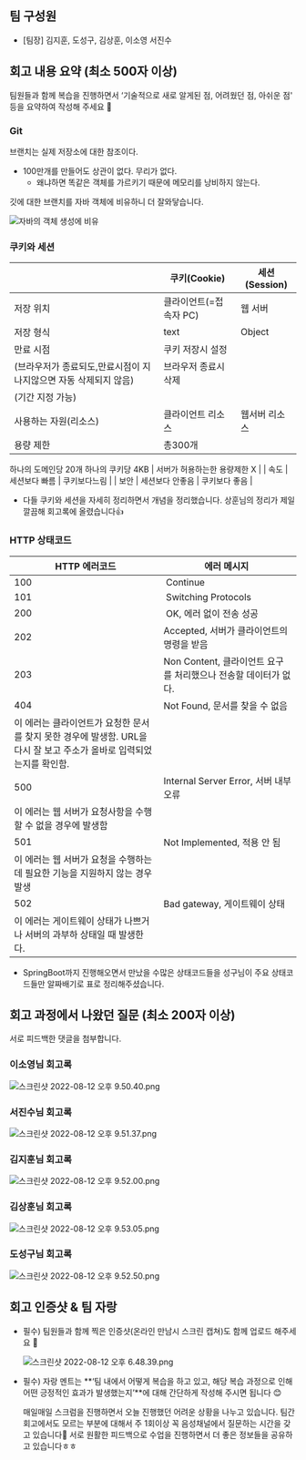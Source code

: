 ## 팀 구성원

- [팀장] 김지훈, 도성구, 김상훈, 이소영 서진수

## 회고 내용 요약 (최소 500자 이상)

팀원들과 함께 복습을 진행하면서 ‘기술적으로 새로 알게된 점, 어려웠던 점, 아쉬운 점' 등을 요약하여 작성해 주세요 🙂

### **Git**

브랜치는 실제 저장소에 대한 참조이다.

- 100만개를 만들어도 상관이 없다. 무리가 없다.
    - 왜냐하면 똑같은 객체를 가르키기 때문에 메모리를 낭비하지 않는다.

깃에 대한 브랜치를 자바 객체에 비유하니 더 잘와닿습니다.

![자바의 객체 생성에 비유](https://s3.us-west-2.amazonaws.com/secure.notion-static.com/ca5ec4d1-c572-43bb-88d3-023396afda78/%E1%84%89%E1%85%B3%E1%84%8F%E1%85%B3%E1%84%85%E1%85%B5%E1%86%AB%E1%84%89%E1%85%A3%E1%86%BA_2022-08-08_%E1%84%8B%E1%85%A9%E1%84%8C%E1%85%A5%E1%86%AB_9.49.58.png?X-Amz-Algorithm=AWS4-HMAC-SHA256&X-Amz-Content-Sha256=UNSIGNED-PAYLOAD&X-Amz-Credential=AKIAT73L2G45EIPT3X45%2F20220812%2Fus-west-2%2Fs3%2Faws4_request&X-Amz-Date=20220812T131056Z&X-Amz-Expires=86400&X-Amz-Signature=5deebd254331c6e6036182654800d115e6f5cba3620e12fed8fb4f3d40009fc8&X-Amz-SignedHeaders=host&response-content-disposition=filename%20%3D%22%25E1%2584%2589%25E1%2585%25B3%25E1%2584%258F%25E1%2585%25B3%25E1%2584%2585%25E1%2585%25B5%25E1%2586%25AB%25E1%2584%2589%25E1%2585%25A3%25E1%2586%25BA%25202022-08-08%2520%25E1%2584%258B%25E1%2585%25A9%25E1%2584%258C%25E1%2585%25A5%25E1%2586%25AB%25209.49.58.png%22&x-id=GetObject)

### **쿠키와 세션**

|  | 쿠키(Cookie) | 세션(Session) |
| --- | --- | --- |
| 저장 위치 | 클라이언트(=접속자 PC) | 웹 서버 |
| 저장 형식 | text | Object |
| 만료 시점 | 쿠키 저장시 설정
(브라우저가 종료되도,만료시점이 지나지않으면 자동 삭제되지 않음) | 브라우저 종료시 삭제
(기간 지정 가능) |
| 사용하는 자원(리소스) | 클라이언트 리소스 | 웹서버 리소스 |
| 용량 제한 | 총300개
하나의 도메인당 20개
하나의 쿠키당 4KB | 서버가 허용하는한 용량제한 X |
| 속도 | 세션보다 빠름 | 쿠키보다느림 |
| 보안 | 세션보다 안좋음 | 쿠키보다 좋음 |
- 다들 쿠키와 세션을 자세히 정리하면서 개념을 정리했습니다. 상훈님의 정리가 제일 깔끔해 회고록에 올렸습니다👍

### HTTP 상태코드

|  HTTP 에러코드 | 에러 메시지  |
| --- | --- |
| 100 |  Continue  |
| 101  |  Switching Protocols |
| 200 |  OK, 에러 없이 전송 성공  |
| 202 | Accepted, 서버가 클라이언트의 명령을 받음 |
| 203 | Non Content, 클라이언트 요구를 처리했으나 전송할 데이터가 없다. |
| 404  | Not Found, 문서를 찾을 수 없음 
이 에러는 클라이언트가 요청한 문서를 찾지 못한 경우에 발생함. URL을 다시 잘 보고 주소가 올바로 입력되었는지를 확인함.  |
| 500 | Internal Server Error, 서버 내부 오류
이 에러는 웹 서버가 요청사항을 수행할 수 없을 경우에 발생함 |
| 501 | Not Implemented, 적용 안 됨
이 에러는 웹 서버가 요청을 수행하는데 필요한 기능을 지원하지 않는 경우 발생 |
| 502  | Bad gateway, 게이트웨이 상태 
이 에러는 게이트웨이 상태가 나쁘거나 서버의 과부하 상태일 때 발생한다. |
- SpringBoot까지 진행해오면서 만났을 수많은 상태코드들을 성구님이 주요 상태코드들만 알짜배기로 표로 정리해주셨습니다.

## 회고 과정에서 나왔던 질문 (최소 200자 이상)

서로 피드백한 댓글을 첨부합니다.

### 이소영님 회고록

![스크린샷 2022-08-12 오후 9.50.40.png](https://s3.us-west-2.amazonaws.com/secure.notion-static.com/75d521d7-89a5-4b5a-9ca2-4f0c686b51c4/%E1%84%89%E1%85%B3%E1%84%8F%E1%85%B3%E1%84%85%E1%85%B5%E1%86%AB%E1%84%89%E1%85%A3%E1%86%BA_2022-08-12_%E1%84%8B%E1%85%A9%E1%84%92%E1%85%AE_9.50.40.png?X-Amz-Algorithm=AWS4-HMAC-SHA256&X-Amz-Content-Sha256=UNSIGNED-PAYLOAD&X-Amz-Credential=AKIAT73L2G45EIPT3X45%2F20220812%2Fus-west-2%2Fs3%2Faws4_request&X-Amz-Date=20220812T131200Z&X-Amz-Expires=86400&X-Amz-Signature=67ac25a79a3414b424f9fbfdc12dfe546dbc7abf37e9c166c3e32bfc5bf999ed&X-Amz-SignedHeaders=host&response-content-disposition=filename%20%3D%22%25E1%2584%2589%25E1%2585%25B3%25E1%2584%258F%25E1%2585%25B3%25E1%2584%2585%25E1%2585%25B5%25E1%2586%25AB%25E1%2584%2589%25E1%2585%25A3%25E1%2586%25BA%25202022-08-12%2520%25E1%2584%258B%25E1%2585%25A9%25E1%2584%2592%25E1%2585%25AE%25209.50.40.png%22&x-id=GetObject)

### 서진수님 회고록

![스크린샷 2022-08-12 오후 9.51.37.png](https://s3.us-west-2.amazonaws.com/secure.notion-static.com/37730c1b-f055-4c32-92ba-bd0ee68d3ee6/%E1%84%89%E1%85%B3%E1%84%8F%E1%85%B3%E1%84%85%E1%85%B5%E1%86%AB%E1%84%89%E1%85%A3%E1%86%BA_2022-08-12_%E1%84%8B%E1%85%A9%E1%84%92%E1%85%AE_9.51.37.png?X-Amz-Algorithm=AWS4-HMAC-SHA256&X-Amz-Content-Sha256=UNSIGNED-PAYLOAD&X-Amz-Credential=AKIAT73L2G45EIPT3X45%2F20220812%2Fus-west-2%2Fs3%2Faws4_request&X-Amz-Date=20220812T131228Z&X-Amz-Expires=86400&X-Amz-Signature=1674c765bf4b46a801eb5033d110262736733b6d242e840c08d1e5573f0954fa&X-Amz-SignedHeaders=host&response-content-disposition=filename%20%3D%22%25E1%2584%2589%25E1%2585%25B3%25E1%2584%258F%25E1%2585%25B3%25E1%2584%2585%25E1%2585%25B5%25E1%2586%25AB%25E1%2584%2589%25E1%2585%25A3%25E1%2586%25BA%25202022-08-12%2520%25E1%2584%258B%25E1%2585%25A9%25E1%2584%2592%25E1%2585%25AE%25209.51.37.png%22&x-id=GetObject)

### 김지훈님 회고록

![스크린샷 2022-08-12 오후 9.52.00.png](https://s3.us-west-2.amazonaws.com/secure.notion-static.com/0c98c9fd-0501-4c27-ad03-312effd63f7f/%E1%84%89%E1%85%B3%E1%84%8F%E1%85%B3%E1%84%85%E1%85%B5%E1%86%AB%E1%84%89%E1%85%A3%E1%86%BA_2022-08-12_%E1%84%8B%E1%85%A9%E1%84%92%E1%85%AE_9.52.00.png?X-Amz-Algorithm=AWS4-HMAC-SHA256&X-Amz-Content-Sha256=UNSIGNED-PAYLOAD&X-Amz-Credential=AKIAT73L2G45EIPT3X45%2F20220812%2Fus-west-2%2Fs3%2Faws4_request&X-Amz-Date=20220812T131249Z&X-Amz-Expires=86400&X-Amz-Signature=e72ed9b6f1dedc3126e8b4aa8274aed2386d39de54bec8a54898757d0d83e6c3&X-Amz-SignedHeaders=host&response-content-disposition=filename%20%3D%22%25E1%2584%2589%25E1%2585%25B3%25E1%2584%258F%25E1%2585%25B3%25E1%2584%2585%25E1%2585%25B5%25E1%2586%25AB%25E1%2584%2589%25E1%2585%25A3%25E1%2586%25BA%25202022-08-12%2520%25E1%2584%258B%25E1%2585%25A9%25E1%2584%2592%25E1%2585%25AE%25209.52.00.png%22&x-id=GetObject)

### 김상훈님 회고록

![스크린샷 2022-08-12 오후 9.53.05.png](https://s3.us-west-2.amazonaws.com/secure.notion-static.com/4ff504ea-19e1-4fad-bdb5-fa03a7382914/%E1%84%89%E1%85%B3%E1%84%8F%E1%85%B3%E1%84%85%E1%85%B5%E1%86%AB%E1%84%89%E1%85%A3%E1%86%BA_2022-08-12_%E1%84%8B%E1%85%A9%E1%84%92%E1%85%AE_9.53.05.png?X-Amz-Algorithm=AWS4-HMAC-SHA256&X-Amz-Content-Sha256=UNSIGNED-PAYLOAD&X-Amz-Credential=AKIAT73L2G45EIPT3X45%2F20220812%2Fus-west-2%2Fs3%2Faws4_request&X-Amz-Date=20220812T131309Z&X-Amz-Expires=86400&X-Amz-Signature=726d5432b3fda09c750dbc74a4fc3fa30403188d34a348ce0e9644ca5f8c602f&X-Amz-SignedHeaders=host&response-content-disposition=filename%20%3D%22%25E1%2584%2589%25E1%2585%25B3%25E1%2584%258F%25E1%2585%25B3%25E1%2584%2585%25E1%2585%25B5%25E1%2586%25AB%25E1%2584%2589%25E1%2585%25A3%25E1%2586%25BA%25202022-08-12%2520%25E1%2584%258B%25E1%2585%25A9%25E1%2584%2592%25E1%2585%25AE%25209.53.05.png%22&x-id=GetObject)

### 도성구님 회고록

![스크린샷 2022-08-12 오후 9.52.50.png](https://s3.us-west-2.amazonaws.com/secure.notion-static.com/4ef68750-dabf-4e52-b0cc-d2411f29b43f/%E1%84%89%E1%85%B3%E1%84%8F%E1%85%B3%E1%84%85%E1%85%B5%E1%86%AB%E1%84%89%E1%85%A3%E1%86%BA_2022-08-12_%E1%84%8B%E1%85%A9%E1%84%92%E1%85%AE_9.52.50.png?X-Amz-Algorithm=AWS4-HMAC-SHA256&X-Amz-Content-Sha256=UNSIGNED-PAYLOAD&X-Amz-Credential=AKIAT73L2G45EIPT3X45%2F20220812%2Fus-west-2%2Fs3%2Faws4_request&X-Amz-Date=20220812T131324Z&X-Amz-Expires=86400&X-Amz-Signature=bd65adefa53b4d3a356ed527da1aa14ec61440e64212914dc3a65c1af31a87df&X-Amz-SignedHeaders=host&response-content-disposition=filename%20%3D%22%25E1%2584%2589%25E1%2585%25B3%25E1%2584%258F%25E1%2585%25B3%25E1%2584%2585%25E1%2585%25B5%25E1%2586%25AB%25E1%2584%2589%25E1%2585%25A3%25E1%2586%25BA%25202022-08-12%2520%25E1%2584%258B%25E1%2585%25A9%25E1%2584%2592%25E1%2585%25AE%25209.52.50.png%22&x-id=GetObject)

## 회고 인증샷 & 팀 자랑

- 필수) 팀원들과 함께 찍은 인증샷(온라인 만남시 스크린 캡쳐)도 함께 업로드 해주세요 🙂
    
    ![스크린샷 2022-08-12 오후 6.48.39.png](https://s3.us-west-2.amazonaws.com/secure.notion-static.com/1445a831-8eef-43c7-aa45-9f6c1c6ef4ef/%E1%84%89%E1%85%B3%E1%84%8F%E1%85%B3%E1%84%85%E1%85%B5%E1%86%AB%E1%84%89%E1%85%A3%E1%86%BA_2022-08-12_%E1%84%8B%E1%85%A9%E1%84%92%E1%85%AE_6.48.39.png?X-Amz-Algorithm=AWS4-HMAC-SHA256&X-Amz-Content-Sha256=UNSIGNED-PAYLOAD&X-Amz-Credential=AKIAT73L2G45EIPT3X45%2F20220812%2Fus-west-2%2Fs3%2Faws4_request&X-Amz-Date=20220812T131346Z&X-Amz-Expires=86400&X-Amz-Signature=5723b57f147b92e06f77008de01e07f733da89df44bc606603c96d91f3309699&X-Amz-SignedHeaders=host&response-content-disposition=filename%20%3D%22%25E1%2584%2589%25E1%2585%25B3%25E1%2584%258F%25E1%2585%25B3%25E1%2584%2585%25E1%2585%25B5%25E1%2586%25AB%25E1%2584%2589%25E1%2585%25A3%25E1%2586%25BA%25202022-08-12%2520%25E1%2584%258B%25E1%2585%25A9%25E1%2584%2592%25E1%2585%25AE%25206.48.39.png%22&x-id=GetObject)
    
- 필수) 자랑 멘트는 **‘팀 내에서 어떻게 복습을 하고 있고, 해당 복습 과정으로 인해 어떤 긍정적인 효과가 발생했는지’**에 대해 간단하게 작성해 주시면 됩니다 😊
    
    매일매일 스크럼을 진행하면서 오늘 진행했던 어려운 상황을 나누고 있습니다. 팀간 회고에서도 모르는 부분에 대해서 주 1회이상 꼭 음성채널에서 질문하는 시간을 갖고 있습니다🧐 서로 원활한 피드백으로 수업을 진행하면서 더 좋은 정보들을 공유하고 있습니다ㅎㅎ
